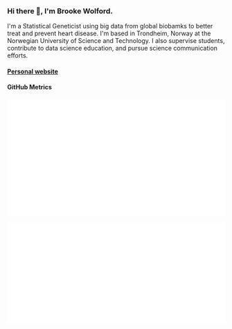 ### Hi there 👋, I'm Brooke Wolford.

I'm a Statistical Geneticist using big data from global biobamks to better treat and prevent heart disease. I'm based in Trondheim, Norway at the Norwegian University of Science and Technology. I also supervise students, contribute to data science education, and pursue science communication efforts.

#### [Personal website](www.brookewolford.com)

#### GitHub Metrics

[![metrics](github-metrics.svg)](https://metrics.lecoq.io/insights/bnwolford)

[![languages](metrics.plugin.languages.svg)](https://metrics.lecoq.io/insights/bnwolford)


